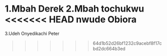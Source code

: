 1.Mbah Derek
2.Mbah tochukwu
<<<<<<< HEAD
nwude Obiora
=======
3.Udeh Onyedikachi Peter
>>>>>>> 64d1b52d26bf1232c9acebf8f17cbd2dc664b3ed

